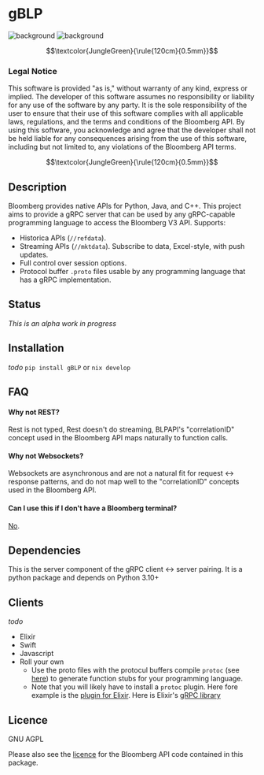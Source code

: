 # gBLP

![background](images/finvids.gif#gh-dark-mode-only)
![background](images/finvids.gif#gh-light-mode-only)


$$\textcolor{JungleGreen}{\rule{120cm}{0.5mm}}$$
### Legal Notice
This software is provided "as is," without warranty of any kind, express or implied. The developer of this software assumes no responsibility or liability for any use of the software by any party. It is the sole responsibility of the user to ensure that their use of this software complies with all applicable laws, regulations, and the terms and conditions of the Bloomberg API. By using this software, you acknowledge and agree that the developer shall not be held liable for any consequences arising from the use of this software, including but not limited to, any violations of the Bloomberg API terms.

$$\textcolor{JungleGreen}{\rule{120cm}{0.5mm}}$$


## Description
Bloomberg provides native APIs for Python, Java, and C++. This project aims to provide a gRPC server that can be used by any gRPC-capable programming language to access the Bloomberg V3 API.
Supports:
* Historica APIs (`//refdata`).
* Streaming APIs (`//mktdata`). Subscribe to data, Excel-style, with push updates.  
* Full control over session options. 
* Protocol buffer `.proto` files usable by any programming language that has a gRPC implementation.

## Status
_This is an alpha work in progress_

## Installation
_todo_
`pip install gBLP` or
`nix develop`


## FAQ
#### Why not REST?
Rest is not typed, Rest doesn't do streaming, BLPAPI's "correlationID" concept used in the Bloomberg API maps naturally to function calls. 
#### Why not Websockets?
Websockets are asynchronous and are not a natural fit for request <-> response patterns, and do not map well to the "correlationID" concepts used in the Bloomberg API.
#### Can I use this if I don't have a Bloomberg terminal?
[No](https://stackoverflow.com/a/74503768/122792).



## Dependencies
This is the server component of the gRPC client <-> server pairing. It is a python package and depends on Python 3.10+

## Clients
_todo_
* Elixir
* Swift
* Javascript
* Roll your own
    * Use the proto files with the protocul buffers compile `protoc` (see [here](https://grpc.io/docs/protoc-installation/)) to generate function stubs for your programming language.
    * Note that you will likely have to install a `protoc` plugin. Here fore example is the [plugin for Elixir](https://github.com/brexhq/protobuf-elixir). Here is Elixir's [gRPC library](https://github.com/elixir-grpc/grpc)

## Licence
GNU AGPL

Please also see the [licence](https://github.com/vegabook/gBLP/blob/main/src/bbg_copyright.txt) for the Bloomberg API code contained in this package. 

 

